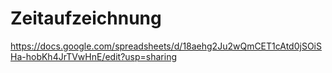 # Zeitaufzeichnung
https://docs.google.com/spreadsheets/d/18aehg2Ju2wQmCET1cAtd0jSOiSHa-hobKh4JrTVwHnE/edit?usp=sharing